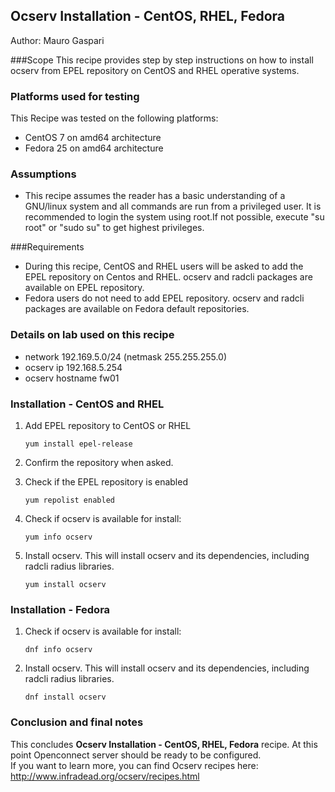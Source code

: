 ## Ocserv Installation - CentOS, RHEL, Fedora

Author: Mauro Gaspari  


###Scope
This recipe provides step by step instructions on how to install ocserv from EPEL repository on CentOS and RHEL operative systems.

### Platforms used for testing
This Recipe was tested on the following platforms:   

- CentOS 7 on amd64 architecture
- Fedora 25 on amd64 architecture


### Assumptions

- This recipe assumes the reader has a basic understanding of a GNU/linux system and all commands are run from a privileged user. It is recommended to login the system using root.If not possible, execute "su root" or "sudo su" to get highest privileges.


###Requirements
- During this recipe, CentOS and RHEL users will be asked to add the EPEL repository on Centos and RHEL. ocserv and radcli packages are available on EPEL repository.  
- Fedora users do not need to add EPEL repository. ocserv and radcli packages are available on Fedora default repositories.  



### Details on lab used on this recipe
- network 192.169.5.0/24 (netmask 255.255.255.0)
- ocserv ip 192.168.5.254
- ocserv hostname fw01


### Installation - CentOS and RHEL

1. Add EPEL repository to CentOS or RHEL 

	```
	yum install epel-release
	
	```

2. Confirm the repository when asked. 

3. Check if the EPEL repository is enabled 

	```
	yum repolist enabled
	```

4. Check if ocserv is available for install:  

	``` 
	yum info ocserv
	```

5. Install ocserv. This will install ocserv and its dependencies, including radcli radius libraries.

	```
	yum install ocserv  
	```

### Installation - Fedora


1. Check if ocserv is available for install:  

	``` 
	dnf info ocserv
	```

1. Install ocserv. This will install ocserv and its dependencies, including radcli radius libraries.

	```
	dnf install ocserv  
	```


### Conclusion and final notes
This concludes **Ocserv Installation - CentOS, RHEL, Fedora** recipe. At this point Openconnect server should be ready to be configured.  
If you want to learn more, you can find Ocserv recipes here: http://www.infradead.org/ocserv/recipes.html
